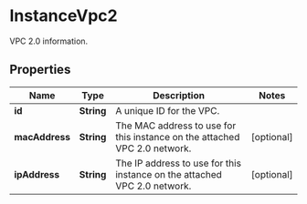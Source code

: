 

# InstanceVpc2

VPC 2.0 information.

## Properties

| Name | Type | Description | Notes |
|------------ | ------------- | ------------- | -------------|
|**id** | **String** | A unique ID for the VPC. |  |
|**macAddress** | **String** | The MAC address to use for this instance on the attached VPC 2.0 network. |  [optional] |
|**ipAddress** | **String** | The IP address to use for this instance on the attached VPC 2.0 network. |  [optional] |



